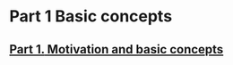 # Part 1 Basic concepts

## [**Part 1.** Motivation and basic concepts](https://livebook.manning.com/book/deep-learning-with-javascript/part-1/)
